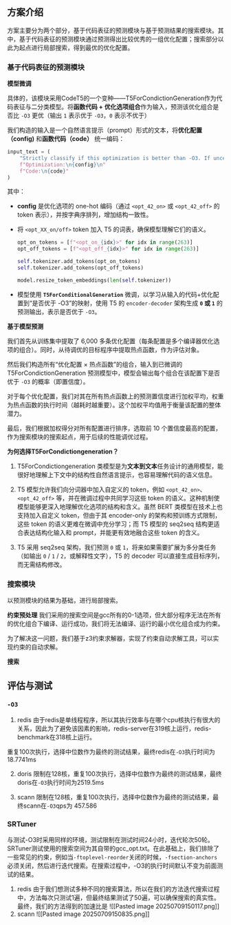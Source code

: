 ## 方案介绍
方案主要分为两个部分，基于代码表征的预测模块与基于预测结果的搜索模块。其中，基于代码表征的预测模块通过预测得出比较优秀的一组优化配置；搜索部分以此为起点进行局部搜索，得到最优的优化配置。

### 基于代码表征的预测模块
**模型微调**

具体的，该模块采用CodeT5的一个变种——T5ForCondictionGeneration作为代码表征与二分类模型。将 ​**​函数代码 + 优化选项组合​**​ 作为输入，预测该优化组合是否比 `-O3` 更优（输出 `1` 表示优于 `-O3`，`0` 表示不优于）

我们构造的输入是一个自然语言提示（prompt）形式的文本，将**优化配置（config)** 和**函数代码（code）** 统一编码：

```python
input_text = ( 
	"Strictly classify if this optimization is better than -O3. If uncertain, answer '0'.\n" 
	f"Optimization:\n{config}\n" 
	f"Code:\n{code}" 
)
```

其中：
- **config** 是优化选项的 one-hot 编码（通过 `<opt_42_on>` 或 `<opt_42_off>` 的 token 表示），并按字典序排列，增加结构一致性。
    
- 将 `<opt_XX_on/off>` token 加入 T5 的词表，确保模型理解它们的语义。
	```python
	opt_on_tokens = [f"<opt_on_{idx}>" for idx in range(263)]
	opt_off_tokens = [f"<opt_off_{idx}>" for idx in range(263)]
	
	self.tokenizer.add_tokens(opt_on_tokens)
	self.tokenizer.add_tokens(opt_off_tokens)
	
	model.resize_token_embeddings(len(self.tokenizer))	
	```
    
- 模型使用 **`T5ForConditionalGeneration`** 微调，以学习从输入的代码+优化配置到“是否优于 -O3”的映射，使用 T5 的 `encoder-decoder` 架构生成 **`0` 或 `1`** 的预测输出，表示是否优于 `-O3`。

**基于模型预测**

我们首先从训练集中提取了 6,000 多条优化配置（每条配置是多个编译器优化选项的组合）。同时，从待调优的目标程序中提取热点函数，作为评估对象。

然后我们构造所有“优化配置 × 热点函数”的组合，输入到已微调的 T5ForCondictionGeneration 预测模型中，模型会输出每个组合在该配置下是否优于 `-O3` 的概率（即置信度）。

对于每个优化配置，我们对其在所有热点函数上的预测置信度进行加权平均，权重为热点函数的执行时间（越耗时越重要）。这个加权平均值用于衡量该配置的整体潜力。

最后，我们根据加权得分对所有配置进行排序，选取前 10 个置信度最高的配置，作为搜索模块的搜索起点，用于后续的性能调优过程。

**为何选择T5ForCondictiongeneration？**
1. T5ForCondictiongeneration 类模型是为**文本到文本**任务设计的通用模型，能很好地理解上下文中的结构性自然语言提示，也容易理解代码的语义信息。

2. T5 模型允许我们向分词器中加入自定义的 token，例如 `<opt_42_on>`、`<opt_42_off>` 等，并在微调过程中共同学习这些 token 的语义。这种机制使模型能够更深入地理解优化选项的结构和含义。虽然 BERT 类模型在技术上也支持加入自定义 token，但由于其 encoder-only 的架构和预训练方式限制，这些 token 的语义更难在微调中充分学习；而 T5 模型的 seq2seq 结构更适合表达结构化输入和 prompt，并能更有效地融合这些 token 的含义。

3. T5 采用 seq2seq 架构，我们预测 `0` 或 `1`，将来如果需要扩展为多分类任务（如输出 `0` / `1` / `2`，或解释性文字），T5 的 decoder 可以直接生成目标序列，而无需结构修改。

### 搜索模块
以预测模块的结果为基础，进行局部搜索。

**约束预处理**
我们采用的搜索空间是gcc所有的0-1选项，但大部分程序无法在所有的优化组合下编译、运行成功，我们将无法编译、运行的最小优化组合成为约束。 

为了解决这一问题，我们基于z3约束求解器，实现了约束自动求解工具，可以实现约束的自动求解。

**搜索**


## 评估与测试
### `-O3`
1. redis
由于redis是单线程程序，所以其执行效率与在哪个cpu核执行有很大的关系，因此为了避免该因素的影响，redis-server在319核上运行，redis-benchmark在318核上运行。

重复100次执行，选择中位数作为最终的测试结果，最终redis在`-O3`执行时间为18.7741ms

2. doris
限制在128核，重复100次执行，选择中位数作为最终的测试结果，最终doris在`-O3`执行时间为2519.5ms

3. scann
限制在128核，重复100次执行，选择中位数作为最终的测试结果，最终scann在`-O3`qps为 457.586

### SRTuner
与测试-O3时采用同样的环境，测试限制在测试时间24小时，迭代轮次50轮。SRTuner测试使用的搜索空间为其自带的gcc_opt.txt。在此基础上，我们排除了一些常见的约束，例如当`-ftoplevel-reorder`关闭的时候，`-fsection-anchors `必须关闭，然后进行迭代搜索。在搜索过程中，-O3的执行时间默认不变为前面测试的结果。
1. redis
	由于我们想测试多种不同的搜索算法，所以在我们的方法迭代搜索过程中，方法每次只测试1遍，但最终结果测试了50遍，可以确保搜索的真实性。最终，我们的方法得到的加速比是
![[Pasted image 20250709150117.png]]
2. scann
	![[Pasted image 20250709150835.png]]